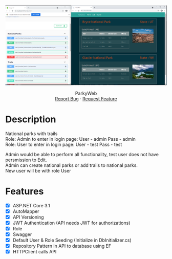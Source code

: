 <br />
<p align="center">
  <a href="https://github.com/ivan-belyaev/ParkyWeb">
    <img src="https://github.com/ivan-belyaev/ParkyWeb/blob/master/Parky.png" alt="Logo">
  </a>

  <p align="center">
    ParkyWeb
    <br />
    <a href="https://github.com/ivan-belyaev/ParkyWeb/issues">Report Bug</a>
    ·
    <a href="https://github.com/ivan-belyaev/ParkyWeb/issues">Request Feature</a>
  </p>
</p>

# Description

National parks with trails <br>
Role: Admin to enter in login page:  User - admin    Pass - admin<br>
Role:  User to enter in login page:  User - test     Pass - test<br>

Admin would be able to perform all functionality, test user does not have persmission to Edit. <br>
Admin can create national parks or add trails to national parks.<br>
New user will be with role User<br>

# Features

- [x] ASP.NET Core 3.1
- [x] AutoMapper
- [x] API Versioning
- [x] JWT Authentication (API needs JWT for authorizations)
- [x] Role
- [x] Swagger
- [x] Default User & Role Seeding (Initialize in DbInitializer.cs)
- [x] Repository Pattern in API to database using EF
- [x] HTTPClient calls API
